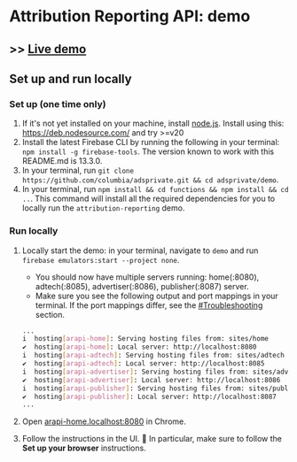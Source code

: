 # Attribution Reporting API: demo

## >> [Live demo](https://goo.gle/attribution-reporting-demo)

## Set up and run locally

### Set up (one time only)
1. If it's not yet installed on your machine, install [node.js](https://nodejs.org/en/download/).
   Install using this: https://deb.nodesource.com/ and try >=v20
2. Install the latest Firebase CLI by running the following in your terminal: `npm install -g firebase-tools`. The version known to work with this README.md is 13.3.0.
3. In your terminal, run `git clone https://github.com/columbia/adsprivate.git && cd adsprivate/demo`. 
4. In your terminal, run `npm install && cd functions && npm install && cd ..`. This command will install all the required dependencies for you to locally run the `attribution-reporting` demo.

### Run locally
1. Locally start the demo: in your terminal, navigate to `demo` and run `firebase emulators:start --project none`.
    * You should now have multiple servers running: home(:8080), adtech(:8085), advertiser(:8086), publisher(:8087) server.
    * Make sure you see the following output and port mappings in your terminal. If the port mappings differ, see the [#Troubleshooting](#troubleshooting) section.

    ```sh
    ...
    i  hosting[arapi-home]: Serving hosting files from: sites/home
    ✔  hosting[arapi-home]: Local server: http://localhost:8080
    i  hosting[arapi-adtech]: Serving hosting files from: sites/adtech
    ✔  hosting[arapi-adtech]: Local server: http://localhost:8085
    i  hosting[arapi-advertiser]: Serving hosting files from: sites/advertiser
    ✔  hosting[arapi-advertiser]: Local server: http://localhost:8086
    i  hosting[arapi-publisher]: Serving hosting files from: sites/publisher
    ✔  hosting[arapi-publisher]: Local server: http://localhost:8087
    ...
    ```

4. Open [arapi-home.localhost:8080](http://arapi-home.localhost:8080) in Chrome.
5. Follow the instructions in the UI. 🚨 In particular, make sure to follow the **Set up your browser** instructions.
